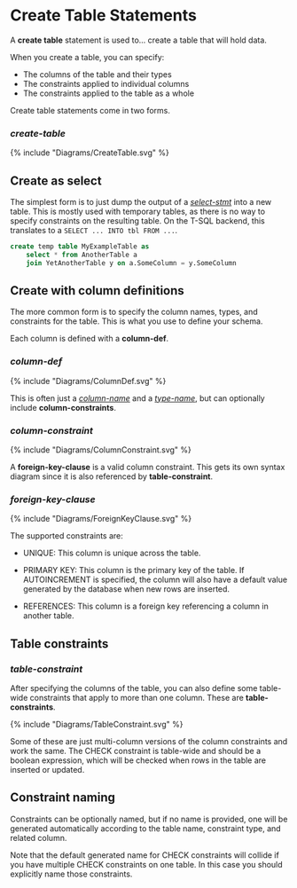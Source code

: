 # Create Table Statements

A **create table** statement is used to... create a table that will hold data.

When you create a table, you can specify:

* The columns of the table and their types
* The constraints applied to individual columns
* The constraints applied to the table as a whole

Create table statements come in two forms.

### _create-table_

{% include "Diagrams/CreateTable.svg" %}

## Create as select

The simplest form is to just dump the output of a [_select-stmt_](SelectStmt.md)
into a new table. This is mostly used with temporary tables, as there is no way
to specify constraints on the resulting table. On the T-SQL backend, this translates to a `SELECT ... INTO tbl FROM ...`.

```sql
create temp table MyExampleTable as
    select * from AnotherTable a
    join YetAnotherTable y on a.SomeColumn = y.SomeColumn
```

## Create with column definitions

The more common form is to specify the column names, types, and constraints for
the table. This is what you use to define your schema.

Each column is defined with a **column-def**.

### _column-def_

{% include "Diagrams/ColumnDef.svg" %}

This is often just a [_column-name_](Name.md) and a
[_type-name_](TypeHierarchy.md), but can optionally include
**column-constraints**.

### _column-constraint_

{% include "Diagrams/ColumnConstraint.svg" %}

A **foreign-key-clause** is a valid column constraint. This gets its own syntax
diagram since it is also referenced by **table-constraint**.

### _foreign-key-clause_

{% include "Diagrams/ForeignKeyClause.svg" %}

The supported constraints are:

* UNIQUE: This column is unique across the table.

* PRIMARY KEY: This column is the primary key of the table. If AUTOINCREMENT is
  specified, the column will also have a default value generated by the database
  when new rows are inserted.

* REFERENCES: This column is a foreign key referencing a column in another
  table.

## Table constraints

### _table-constraint_

After specifying the columns of the table, you can also define some table-wide
constraints that apply to more than one column. These are **table-constraints**.

{% include "Diagrams/TableConstraint.svg" %}

Some of these are just multi-column versions of the column constraints and work
the same. The CHECK constraint is table-wide and should be a boolean expression,
which will be checked when rows in the table are inserted or updated.

## Constraint naming

Constraints can be optionally named, but if no name is provided, one will be
generated automatically according to the table name, constraint type, and
related column.

Note that the default generated name for CHECK constraints will collide if you
have multiple CHECK constraints on one table. In this case you should explicitly
name those constraints.